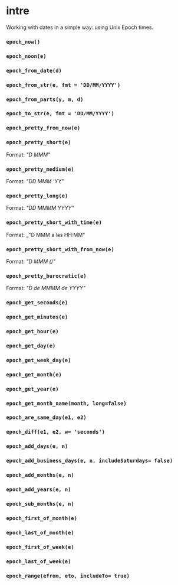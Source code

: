 # intre

Working with dates in a simple way: using Unix Epoch times.


### `epoch_now()`

### `epoch_noon(e)`



### `epoch_from_date(d)`

### `epoch_from_str(e, fmt = 'DD/MM/YYYY')`

### `epoch_from_parts(y, m, d)`


### `epoch_to_str(e, fmt = 'DD/MM/YYYY')`

### `epoch_pretty_from_now(e)`

### `epoch_pretty_short(e)`

Format: _"D MMM"_

### `epoch_pretty_medium(e)`

Format: _"DD MMM 'YY"_

### `epoch_pretty_long(e)`
  
Format: _"DD MMMM YYYY"_

### `epoch_pretty_short_with_time(e)`
  
Format: _"D MMM a las HH:MM"

### `epoch_pretty_short_with_from_now(e)`
  
Format: _"D MMM (<from Now>)"_

### `epoch_pretty_burocratic(e)`
  
Format: _"D de MMMM de YYYY"_





### `epoch_get_seconds(e)`

### `epoch_get_minutes(e)`

### `epoch_get_hour(e)`

### `epoch_get_day(e)`

### `epoch_get_week_day(e)`

### `epoch_get_month(e)`

### `epoch_get_year(e)`

### `epoch_get_month_name(month, long=false)`


### `epoch_are_same_day(e1, e2)`

### `epoch_diff(e1, e2, w= 'seconds')`


### `epoch_add_days(e, n)`

### `epoch_add_business_days(e, n, includeSaturdays= false)`

### `epoch_add_months(e, n)`

### `epoch_add_years(e, n)`

### `epoch_sub_months(e, n)`


### `epoch_first_of_month(e)`

### `epoch_last_of_month(e)`

### `epoch_first_of_week(e)`

### `epoch_last_of_week(e)`


### `epoch_range(efrom, eto, includeTo= true)`




